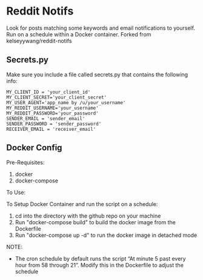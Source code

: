 # Reddit Notifs

Look for posts matching some keywords and email notifications to yourself. Run on a schedule within a Docker container. Forked from kelseyywang/reddit-notifs

## Secrets.py

Make sure you include a file called secrets.py that contains the following info:

```
MY_CLIENT_ID = 'your_client_id'
MY_CLIENT_SECRET='your_client_secret'
MY_USER_AGENT='app_name by /u/your_username'
MY_REDDIT_USERNAME='your_username'
MY_REDDIT_PASSWORD='your_password'
SENDER_EMAIL = 'sender_email'
SENDER_PASSWORD = 'sender_password'
RECEIVER_EMAIL = 'receiver_email'
```

## Docker Config
Pre-Requisites:
1. docker
2. docker-compose

To Use:

To Setup Docker Container and run the script on a schedule:
1. cd into the directory with the github repo on your machine
2. Run "docker-compose build" to build the docker image from the Dockerfile
3. Run "docker-compose up -d" to run the docker image in detached mode

NOTE:
- The cron schedule by default runs the script “At minute 5 past every hour from 58 through 21”. Modify this in the Dockerfile to adjust the schedule
